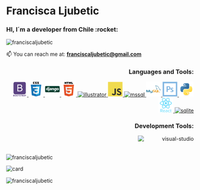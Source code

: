 # Francisca Ljubetic 
<h3 align="left">HI, I´m a developer from Chile :rocket: &nbsp;</h3> 

<p align="left"> <img src="https://lh3.googleusercontent.com/-M_a45J6gG5M/YU0RoZt9yjI/AAAAAAAAMPA/bP97m8PKQpgh1VTpPEBFn11tLT4eIGn9ACEwYBhgLKtQDABHVOhy581tsWlYHd4cXcy1LIp1MOLU9GZqZCcxdhTG7JCCigC6nh-jSzT63IFRcIkT9IMcUU1H74WDD-IReu-dlL3hRqERTuGtirv_UO8Zos8FTWXYM-BdlLfLwAIt1ayP8BLFBBIMh3n1MgRs6lB19XMnVhPUd2-K7JuA9W3u4pY_5MhrJrqoecLepDYmsoolnEgijJ3qwhNnCHJE_TxjEbIysm5j-CO4j00rHnJ0caWDy5rRdft9CUNGH8DWSqZgLfwTekYv_Czytrda5iMJEut7ouxe1ScedDbxBE61Zv1ul-_GN2kIiqiJGgRTLQ7btcWCxgYMMPsZ3-kwGnpQwVeyCT7DJJIyeu6cHxW-OoPfCIqtbAYx26ofVkWjbDSnhyuhvgbuqjtHHFuY09f3Ml6QS99v_42tgUF9y5mCC1nxdH-hhWfiZQK03xwZEHgXqq8e7QgSWDs1Pv0mte2CPWOS6J5LmnjWTmadWobfmz5-E6TCRpXZyuFMSLOQOuIbwl0y7PlvMPYKlBlm896Qef_Dr7mFkpaAYtqPYlSI3MpEAQvJ6QmyAHqOaUYpN8k_UhukTs54cKEncYB_l_Jl9EYQyAsgt0BKgZhNCmmo-qHLVMN2wuIoG/w140-h140-p/ProfilePicturePhoto" alt="franciscaljubetic" /> </p>

📫 You can reach me at:  **franciscaljubetic@gmail.com**



<h3 align="right">Languages and Tools:</h3>
<p align="right"> <a href="https://getbootstrap.com" target="_blank"> <img src="https://raw.githubusercontent.com/devicons/devicon/master/icons/bootstrap/bootstrap-plain-wordmark.svg" alt="bootstrap" width="40" height="40"/> </a> <a href="https://www.w3schools.com/css/" target="_blank"> <img src="https://raw.githubusercontent.com/devicons/devicon/master/icons/css3/css3-original-wordmark.svg" alt="css3" width="40" height="40"/> </a> <a href="https://www.djangoproject.com/" target="_blank"> <img src="https://raw.githubusercontent.com/devicons/devicon/master/icons/django/django-original.svg" alt="django" width="40" height="40"/> </a> <a href="https://www.w3.org/html/" target="_blank"> <img src="https://raw.githubusercontent.com/devicons/devicon/master/icons/html5/html5-original-wordmark.svg" alt="html5" width="40" height="40"/> </a> <a href="https://www.adobe.com/in/products/illustrator.html" target="_blank"> <img src="https://www.vectorlogo.zone/logos/adobe_illustrator/adobe_illustrator-icon.svg" alt="illustrator" width="40" height="40"/> </a> <a href="https://developer.mozilla.org/en-US/docs/Web/JavaScript" target="_blank"> <img src="https://raw.githubusercontent.com/devicons/devicon/master/icons/javascript/javascript-original.svg" alt="javascript" width="40" height="40"/> </a> <a href="https://www.microsoft.com/en-us/sql-server" target="_blank"> <img src="https://www.svgrepo.com/show/303229/microsoft-sql-server-logo.svg" alt="mssql" width="40" height="40"/> </a> <a href="https://www.mysql.com/" target="_blank"> <img src="https://raw.githubusercontent.com/devicons/devicon/master/icons/mysql/mysql-original-wordmark.svg" alt="mysql" width="40" height="40"/> </a> <a href="https://www.photoshop.com/en" target="_blank"> <img src="https://raw.githubusercontent.com/devicons/devicon/master/icons/photoshop/photoshop-line.svg" alt="photoshop" width="40" height="40"/> </a> <a href="https://www.python.org" target="_blank"> <img src="https://raw.githubusercontent.com/devicons/devicon/master/icons/python/python-original.svg" alt="python" width="40" height="40"/> </a> <a href="https://reactjs.org/" target="_blank"> <img src="https://raw.githubusercontent.com/devicons/devicon/master/icons/react/react-original-wordmark.svg" alt="react" width="40" height="40"/> </a> <a href="https://www.sqlite.org/" target="_blank"> <img src="https://www.vectorlogo.zone/logos/sqlite/sqlite-icon.svg" alt="sqlite" width="40" height="40"/> </a> </p>

<h3 align="right">Development Tools:</h3>
<a align="right" href="https://getbootstrap.com" target="_blank"> <img align="right" src="https://img.shields.io/badge/-Visual%20Studio%20Code-333333?style=flat&logo=visual-studio-code&logoColor=007ACC" alt="visual-studio" width="150" height="25"/> </a>
<br><br>
<p><img align="center" src="https://github-readme-stats.vercel.app/api/top-langs?username=franciscaljubetic&show_icons=true&locale=en&layout=compact&theme=cobalt" alt="franciscaljubetic" /></p>

![card](https://github-readme-stats.vercel.app/api?username=franciscaljubetic&theme=cobalt)


<p><img align="center" src="https://github-readme-streak-stats.herokuapp.com/?user=franciscaljubetic&theme=cobalt" alt="franciscaljubetic" /></p>
